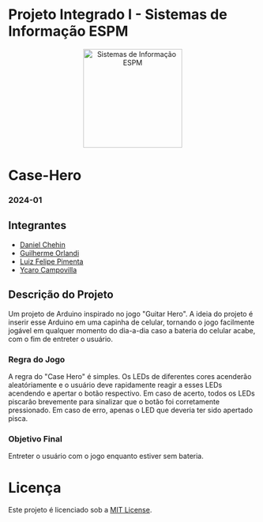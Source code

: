 # Projeto Integrado I - Sistemas de Informação ESPM

<p style="text-align: center;">
    <a href="https://www.espm.br/cursos-de-graduacao/sistemas-de-informacao/"><img src="https://avatars.githubusercontent.com/u/49880458?s=200&v=4" alt="Sistemas de Informação ESPM" style="height: 200px; width: 200px;"/></a>
</p>

# Case-Hero

### 2024-01

## Integrantes
- [Daniel Chehin](https://github.com/PimentaBrrt/)
- [Guilherme Orlandi](https://github.com/PimentaBrrt/)
- [Luiz Felipe Pimenta](https://github.com/PimentaBrrt/)
- [Ycaro Campovilla](https://github.com/Ycakraft/)

## Descrição do Projeto

Um projeto de Arduino inspirado no jogo "Guitar Hero". A ideia do projeto é inserir esse Arduino em uma capinha de celular, tornando o jogo facilmente jogável em qualquer
momento do dia-a-dia caso a bateria do celular acabe, com o fim de entreter o usuário.

### Regra do Jogo

A regra do "Case Hero" é simples. Os LEDs de diferentes cores acenderão aleatóriamente e o usuário deve rapidamente reagir a esses LEDs acendendo e apertar o botão respectivo. Em caso de acerto, todos os LEDs piscarão brevemente para sinalizar que o botão foi corretamente pressionado. Em caso de erro, apenas o LED que deveria ter sido apertado pisca.

### Objetivo Final

Entreter o usuário com o jogo enquanto estiver sem bateria.

# Licença

Este projeto é licenciado sob a [MIT License](https://github.com/PimentaBrrt/Case-Hero/blob/main/LICENSE).
